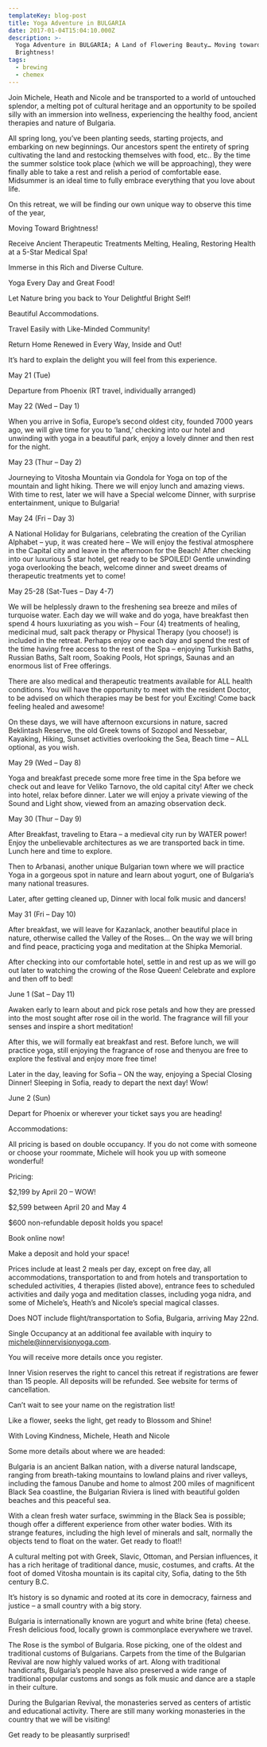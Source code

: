 ```yaml
---
templateKey: blog-post
title: Yoga Adventure in BULGARIA
date: 2017-01-04T15:04:10.000Z
description: >-
  Yoga Adventure in BULGARIA; A Land of Flowering Beauty… Moving toward
  Brightness!
tags:
  - brewing
  - chemex
---
```

Join Michele, Heath and Nicole and be transported to a world of untouched splendor, a melting pot of cultural heritage and an opportunity to be spoiled silly with an immersion into wellness, experiencing the healthy food, ancient therapies and nature of Bulgaria.



All spring long, you’ve been planting seeds, starting projects, and embarking on new beginnings. Our ancestors spent the entirety of spring cultivating the land and restocking themselves with food, etc.. By the time the summer solstice took place (which we will be approaching), they were finally able to take a rest and relish a period of comfortable ease. Midsummer is an ideal time to fully embrace everything that you love about life.



On this retreat, we will be finding our own unique way to observe this time of the year,



Moving Toward Brightness!

Receive Ancient Therapeutic Treatments Melting, Healing, Restoring Health at a 5-Star Medical Spa!

Immerse in this Rich and Diverse Culture.

Yoga Every Day and Great Food!

Let Nature bring you back to Your Delightful Bright Self!

Beautiful Accommodations.

Travel Easily with Like-Minded Community!

Return Home Renewed in Every Way, Inside and Out!

It’s hard to explain the delight you will feel from this experience.







May 21 (Tue)



Departure from Phoenix (RT travel, individually arranged)



May 22 (Wed – Day 1)



When you arrive in Sofia, Europe’s second oldest city, founded 7000 years ago, we will give time for you to ‘land,’ checking into our hotel and unwinding with yoga in a beautiful park, enjoy a lovely dinner and then rest for the night.



May 23 (Thur – Day 2)



Journeying to Vitosha Mountain via Gondola for Yoga on top of the mountain and light hiking. There we will enjoy lunch and amazing views. With time to rest, later we will have a Special welcome Dinner, with surprise entertainment, unique to Bulgaria!







May 24 (Fri – Day 3)



A National Holiday for Bulgarians, celebrating the creation of the Cyrilian Alphabet – yup, it was created here – We will enjoy the festival atmosphere in the Capital city and leave in the afternoon for the Beach! After checking into our luxurious 5 star hotel, get ready to be SPOILED! Gentle unwinding yoga overlooking the beach, welcome dinner and sweet dreams of therapeutic treatments yet to come!



May 25-28 (Sat-Tues – Day 4-7)



We will be helplessly drawn to the freshening sea breeze and miles of turquoise water. Each day we will wake and do yoga, have breakfast then spend 4 hours luxuriating as you wish – Four (4) treatments of healing, medicinal mud, salt pack therapy or Physical Therapy (you choose!) is included in the retreat. Perhaps enjoy one each day and spend the rest of the time having free access to the rest of the Spa – enjoying Turkish Baths, Russian Baths, Salt room, Soaking Pools, Hot springs, Saunas and an enormous list of Free offerings.



There are also medical and therapeutic treatments available for ALL health conditions. You will have the opportunity to meet with the resident Doctor, to be advised on which therapies may be best for you! Exciting! Come back feeling healed and awesome!



On these days, we will have afternoon excursions in nature, sacred Beklintash Reserve, the old Greek towns of Sozopol and Nessebar, Kayaking, Hiking, Sunset activities overlooking the Sea, Beach time – ALL optional, as you wish.



May 29 (Wed – Day 8)



Yoga and breakfast precede some more free time in the Spa before we check out and leave for Veliko Tarnovo, the old capital city! After we check into hotel, relax before dinner. Later we will enjoy a private viewing of the Sound and Light show, viewed from an amazing observation deck.



May 30 (Thur – Day 9)



After Breakfast, traveling to Etara – a medieval city run by WATER power! Enjoy the unbelievable architectures as we are transported back in time. Lunch here and time to explore.



Then to Arbanasi, another unique Bulgarian town where we will practice Yoga in a gorgeous spot in nature and learn about yogurt, one of Bulgaria’s many national treasures.



Later, after getting cleaned up, Dinner with local folk music and dancers!



May 31 (Fri – Day 10)



After breakfast, we will leave for Kazanlack, another beautiful place in nature, otherwise called the Valley of the Roses… On the way we will bring and find peace, practicing yoga and meditation at the Shipka Memorial.



After checking into our comfortable hotel, settle in and rest up as we will go out later to watching the crowing of the Rose Queen! Celebrate and explore and then off to bed!



June 1 (Sat – Day 11)



Awaken early to learn about and pick rose petals and how they are pressed into the most sought after rose oil in the world. The fragrance will fill your senses and inspire a short meditation!



After this, we will formally eat breakfast and rest. Before lunch, we will practice yoga, still enjoying the fragrance of rose and thenyou are free to explore the festival and enjoy more free time!



Later in the day, leaving for Sofia – ON the way, enjoying a Special Closing Dinner! Sleeping in Sofia, ready to depart the next day! Wow!



June 2 (Sun)



Depart for Phoenix or wherever your ticket says you are heading!



Accommodations:



All pricing is based on double occupancy. If you do not come with someone or choose your roommate, Michele will hook you up with someone wonderful!



Pricing:



$2,199 by April 20 – WOW!

$2,599 between April 20 and May 4



$600 non-refundable deposit holds you space!



Book online now!



Make a deposit and hold your space!



Prices include at least 2 meals per day, except on free day, all accommodations, transportation to and from hotels and transportation to scheduled activities, 4 therapies (listed above), entrance fees to scheduled activities and daily yoga and meditation classes, including yoga nidra, and some of Michele’s, Heath’s and Nicole’s special magical classes.



Does NOT include flight/transportation to Sofia, Bulgaria, arriving May 22nd.



Single Occupancy at an additional fee available with inquiry to michele@innervisionyoga.com.



You will receive more details once you register.



Inner Vision reserves the right to cancel this retreat if registrations are fewer than 15 people. All deposits will be refunded. See website for terms of cancellation.



Can’t wait to see your name on the registration list!

Like a flower, seeks the light, get ready to Blossom and Shine!



With Loving Kindness, Michele, Heath and Nicole







 



 



 



 



 



 



 



 



 



Some more details about where we are headed:



Bulgaria is an ancient Balkan nation, with a diverse natural landscape, ranging from breath-taking mountains to lowland plains and river valleys, including the famous Danube and home to almost 200 miles of magnificent Black Sea coastline, the Bulgarian Riviera is lined with beautiful golden beaches and this peaceful sea.



With a clean fresh water surface, swimming in the Black Sea is possible; though offer a different experience from other water bodies. With its strange features, including the high level of minerals and salt, normally the objects tend to float on the water. Get ready to float!!



A cultural melting pot with Greek, Slavic, Ottoman, and Persian influences, it has a rich heritage of traditional dance, music, costumes, and crafts. At the foot of domed Vitosha mountain is its capital city, Sofia, dating to the 5th century B.C.

It’s history is so dynamic and rooted at its core in democracy, fairness and justice – a small country with a big story.



Bulgaria is internationally known are yogurt and white brine (feta) cheese. Fresh delicious food, locally grown is commonplace everywhere we travel.



The Rose is the symbol of Bulgaria. Rose picking, one of the oldest and traditional customs of Bulgarians. Carpets from the time of the Bulgarian Revival are now highly valued works of art. Along with traditional handicrafts, Bulgaria’s people have also preserved a wide range of traditional popular customs and songs as folk music and dance are a staple in their culture.



During the Bulgarian Revival, the monasteries served as centers of artistic and educational activity. There are still many working monasteries in the country that we will be visiting!



Get ready to be pleasantly surprised!
